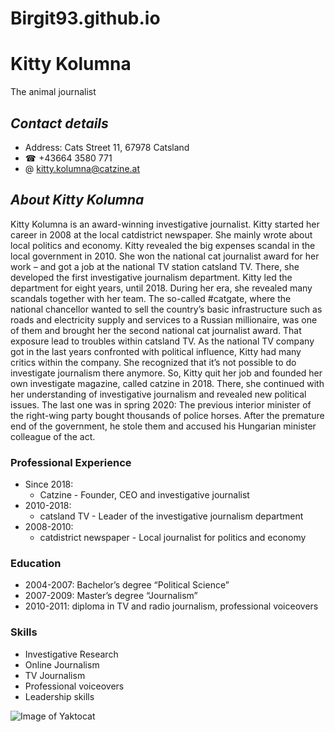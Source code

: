 # Birgit93.github.io

# Kitty Kolumna
The animal journalist

## *Contact details*
   * Address: Cats Street 11, 67978 Catsland
   * ☎ +43664 3580 771 
   * @ kitty.kolumna@catzine.at

## *About Kitty Kolumna*
Kitty Kolumna is an award-winning investigative journalist. Kitty started her career in 2008 at the local catdistrict newspaper. She mainly wrote about local politics and economy. Kitty revealed the big expenses scandal in the local government in 2010. She won the national cat journalist award for her work – and got a job at the national TV station catsland TV. There, she developed the first investigative journalism department. Kitty led the department for eight years, until 2018. During her era, she revealed many scandals together with her team. The so-called #catgate, where the national chancellor wanted to sell the country’s basic infrastructure such as roads and electricity supply and services to a Russian millionaire, was one of them and brought her the second national cat journalist award. That exposure lead to troubles within catsland TV. As the national TV company got in the last years confronted with political influence, Kitty had many critics within the company. She recognized that it’s not possible to do investigate journalism there anymore. So, Kitty quit her job and founded her own investigate magazine, called catzine in 2018. There, she continued with her understanding of investigative journalism and revealed new political issues. The last one was in spring 2020: The previous interior minister of the right-wing party bought thousands of police horses. After the premature end of the government, he stole them and accused his Hungarian minister colleague of the act.

### Professional Experience
* Since 2018: 
  * Catzine  -  Founder, CEO and investigative journalist
* 2010-2018:  
  * catsland TV  -  Leader of the investigative journalism department
* 2008-2010:  
  * catdistrict newspaper  -  Local journalist for politics and economy

### Education
* 2004-2007: Bachelor’s degree “Political Science”
* 2007-2009: Master’s degree “Journalism”
* 2010-2011: diploma in TV and radio journalism, professional voiceovers

### Skills
* Investigative Research
* Online Journalism
* TV Journalism
* Professional voiceovers
* Leadership skills

![Image of Yaktocat](https://octodex.github.com/images/yaktocat.png)

